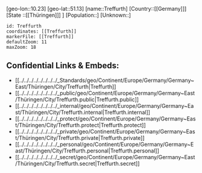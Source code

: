 ﻿---
location: [51.13,10.23]
mapzoom: [7,12] 
mapmarker: city 
type: City
tags:
- geo/City


SpocWebEntityId: 34958
isDeleted: false
confidential: public

---
[geo-lon::10.23]
[geo-lat::51.13]
[name::Treffurth]
[Country::[[Germany]]]
[State ::[[Thüringen]]] ]
[Population::]
[Unknown::]


```leaflet
id: Treffurth
coordinates: [[Treffurth]]
markerFile: [[Treffurth]]
defaultZoom: 11 
maxZoom: 18
```


## Confidential Links & Embeds: 
- [[../../../../../../../../_Standards/geo/Continent/Europe/Germany/Germany~East/Thüringen/City/Treffurth|Treffurth]] 
- [[../../../../../../../../_public/geo/Continent/Europe/Germany/Germany~East/Thüringen/City/Treffurth.public|Treffurth.public]] 
- [[../../../../../../../../_internal/geo/Continent/Europe/Germany/Germany~East/Thüringen/City/Treffurth.internal|Treffurth.internal]] 
- [[../../../../../../../../_protect/geo/Continent/Europe/Germany/Germany~East/Thüringen/City/Treffurth.protect|Treffurth.protect]] 
- [[../../../../../../../../_private/geo/Continent/Europe/Germany/Germany~East/Thüringen/City/Treffurth.private|Treffurth.private]] 
- [[../../../../../../../../_personal/geo/Continent/Europe/Germany/Germany~East/Thüringen/City/Treffurth.personal|Treffurth.personal]] 
- [[../../../../../../../../_secret/geo/Continent/Europe/Germany/Germany~East/Thüringen/City/Treffurth.secret|Treffurth.secret]] 
